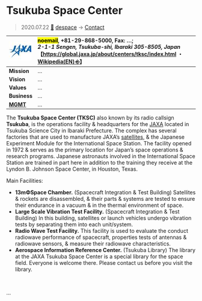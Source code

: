 # Tsukuba Space Center
> 2020.07.22 [🚀](../../index/index.md) [despace](../index.md) → [Contact](../contact.md)

|[![](../f/con/j/jaxa_logo1_thumb.jpg)](../f/con/j/jaxa_logo1.png)|<mark>noemail</mark>, +81-29-868-5000, Fax: …;<br> *2-1-1 Sengen, Tsukuba-shi, Ibaraki 305-8505, Japan*<br> 【<https://global.jaxa.jp/about/centers/tksc/index.html> ・ [Wikipedia(EN) ⎆](https://en.wikipedia.org/wiki/Tsukuba_Space_Center)】|
|:--|:--|
|**Mission**|…|
|**Vision**|…|
|**Values**|…|
|**Business**|…|
|**[MGMT](../mgmt.md)**|…|

The **Tsukuba Space Center (TKSC)** also known by its radio callsign **Tsukuba**, is the operations facility & headquarters for the [JAXA](jaxa.md) located in Tsukuba Science City in Ibaraki Prefecture. The complex has several factories that are used to manufacture JAXA’s [satellites](../sc.md), & the Japanese Experiment Module for the International Space Station. The facility opened in 1972 & serves as the primary location for Japan’s space operations & research programs. Japanese astronauts involved in the International Space Station are trained in part here in addition to the training they receive at the Lyndon B. Johnson Space Center, in Houston, Texas.

Main Facilities:

   - **13mΦSpace Chamber.** (Spacecraft Integration & Test Building) Satellites & rockets are disassembled, & their parts & systems are tested to ensure their endurance in a vacuum & in the thermal environment of space.
   - **Large Scale Vibration Test Facility.** (Spacecraft Integration & Test Building) In this building, satellites or launch vehicles undergo vibration tests by separating them into each unit/system.
   - **Radio Wave Test Facility.** This facility is used to evaluate the conduct radiowave performance of spacecraft, properties tests of antennas & radiowave sensors, & measure their radiowave characteristics.
   - **Aerospace Information Reference Center.** (Tsukuba Library) The library at the JAXA Tsukuba Space Center is a special library for the space field. Everyone is welcome there. Please contact us before you visit the library.

<p style="page-break-after:always"> </p>

…

